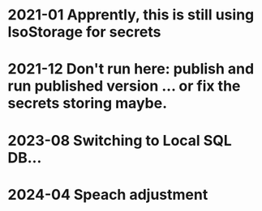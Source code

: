 # 2021-01  Apprently, this is still using IsoStorage for secrets
# 2021-12  Don't run here: publish and run published version ... or fix the secrets storing maybe.
# 2023-08  Switching to Local SQL DB...
# 2024-04  Speach adjustment